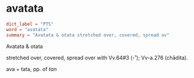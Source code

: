# avatata

``` toml
dict_label = "PTS"
word = "avatata"
summary = "Avatata & otata stretched over, covered, spread ov"
```

Avatata & otata

stretched over, covered, spread over with Vv.64#3 (\-˚); Vv\-a.276 (chādita).

ava \+ tata, pp. of *tan*

